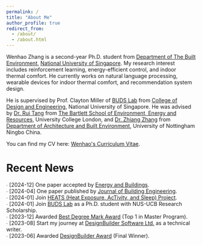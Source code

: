 ```yaml
---
permalink: /
title: "About Me"
author_profile: true
redirect_from: 
  - /about/
  - /about.html
---
```


Wenhao Zhang is a second-year Ph.D. student from [Department of The Built Environment](https://cde.nus.edu.sg/dbe/), [National University of Singapore](https://nus.edu.sg/). My research interest includes reinforcement learning, energy-efficient control, and indoor thermal comfort. He currently works on natural language processing, wearable devices for indoor thermal comfort, and recommendation system design.

He is supervised by Prof. Clayton Miller of [BUDS Lab](https://budslab.org/) from [College of Design and Engineering](https://cde.nus.edu.sg/), National University of Singapore. He was advised by [Dr. Rui Tang](https://profiles.ucl.ac.uk/82724) from [The Bartlett School of Environment, Energy and Resources](https://www.ucl.ac.uk/bartlett/environment-energy-resources/bartlett-school-environment-energy-and-resources), University College London, and [Dr. Zhiang Zhang](https://research.nottingham.edu.cn/en/persons/zhiang-zhang) from [Department of Architecture and Built Environment](https://www.nottingham.edu.cn/en/science-engineering/departments-schools/abe/home.aspx), University of Nottingham Ningbo China.

You can find my CV here: [Wenhao's Curriculum Vitae](https://wenha0zhang.github.io/cv).

Recent News
======
∙ [2024-12] One paper accepted by [Energy and Buildings](https://www-sciencedirect-com.libproxy1.nus.edu.sg/science/article/pii/S037877882401363X#tbl0010).<br />
∙ [2024-04] One paper published by [Journal of Building Engineering](https://www.sciencedirect.com/journal/journal-of-building-engineering).<br />
∙ [2024-01] Join [HEATS (Heat Exposure, AcTivity, and Sleep) Project](https://www.linkedin.com/pulse/heats-project-stefano-schiavon-mfk5c/). <br />
∙ [2024-01] Join [BUDS Lab](https://budslab.org/) as a Ph.D. student with NUS-UCB Research Scholarship. <br />
∙ [2023-12] Awarded [Best Degree Mark Award](https://wenha0zhang.github.io/assets/bseer_prize_letter.pdf) (Top 1 in Master Program).<br />
∙ [2023-08] Start my journey at [DesignBuilder Software Ltd.](https://designbuilder.co.uk/) as a technical writer.<br />
∙ [2023-06] Awarded [DesignBuilder Award](https://www.ucl.ac.uk/bartlett/environmental-design/news/2023/jun/designbuilder-award-honours-smart-buildings-and-digital-engineering-msc-students) (Final Winner).


